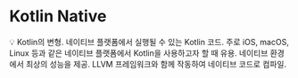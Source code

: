 # Kotlin Native

<aside>
💡 Kotlin의 변형. 
네이티브 플랫폼에서 실행될 수 있는 Kotlin 코드. 
주로 iOS, macOS, Linux 등과 같은 네이티브 플랫폼에서 Kotlin을 사용하고자 할 때 유용. 
네이티브 환경에서 최상의 성능을 제공.
LLVM 프레임워크와 함께 작동하여 네이티브 코드로 컴파일.

</aside>